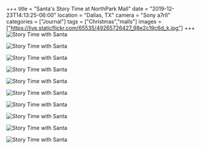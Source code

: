 +++
title = "Santa's Story Time at NorthPark Mall"
date = "2019-12-23T14:13:25-06:00"
location = "Dallas, TX"
camera = "Sony a7rII"
categories = ["Journal"]
tags = ["Christmas","malls"]
images = ["https://live.staticflickr.com/65535/49265726427_98e2c19c6d_k.jpg"]
+++
![Story Time with Santa](https://live.staticflickr.com/65535/49265726427_98e2c19c6d_k.jpg)
<!--more-->

![Story Time with Santa](https://live.staticflickr.com/65535/49265727082_d03ea6a2df_k.jpg)

![Story Time with Santa](https://live.staticflickr.com/65535/49265727427_0781e52306_k.jpg)

![Story Time with Santa](https://live.staticflickr.com/65535/49265729452_42008743ee_k.jpg)

![Story Time with Santa](https://live.staticflickr.com/65535/49265072453_cfbe66c383_k.jpg)

![Story Time with Santa](https://live.staticflickr.com/65535/49265535816_865c3eb483_k.jpg)

![Story Time with Santa](https://live.staticflickr.com/65535/49265728782_a552bc1c54_k.jpg)

![Story Time with Santa](https://live.staticflickr.com/65535/49265534276_9242c5b632_k.jpg)

![Story Time with Santa](https://live.staticflickr.com/65535/49265729157_54e35a8b82_k.jpg)

![Story Time with Santa](https://live.staticflickr.com/65535/49265072008_0cbaebf003_k.jpg)

